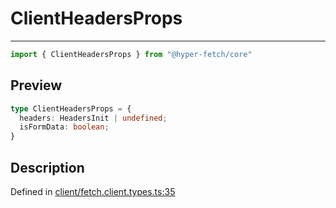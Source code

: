 

# ClientHeadersProps

<div class="api-docs__separator" data-reactroot="">

---

</div><div class="api-docs__import" data-reactroot="">

```ts
import { ClientHeadersProps } from "@hyper-fetch/core"
```

</div><div class="api-docs__section">

## Preview

</div><div class="api-docs__preview type">

```ts
type ClientHeadersProps = {
  headers: HeadersInit | undefined; 
  isFormData: boolean; 
}
```

</div><div class="api-docs__section">

## Description

</div><div class="api-docs__description"><span class="api-docs__do-not-parse">



</span></div><p class="api-docs__definition">

Defined in [client/fetch.client.types.ts:35](https://github.com/BetterTyped/hyper-fetch/blob/479dcad6/packages/core/src/client/fetch.client.types.ts#L35)

</p>